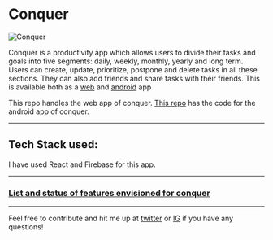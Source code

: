 # Conquer

![Conquer](https://play-lh.googleusercontent.com/o-p3GT0nKIn0ZZ2RJET1dICukLrEwJsySjo-LQ6WJ4mlqY6-ltFtkhyPpbgxWgIGUXJl=s180-rw)

Conquer is a productivity app which allows users to divide their tasks and goals into five segments: daily, weekly, monthly, yearly and long term. Users can create, update, prioritize, postpone and delete tasks in all these sections. They can also add friends and share tasks with their friends. This is available both as a [web](https://conquer-goals.netlify.app/) and [android](https://play.google.com/store/apps/details?id=com.conquer_app) app

This repo handles the web app of conquer. [This repo](https://github.com/devout-coder/conquer-rn-app) has the code for the android app of conquer.

---

## Tech Stack used:

I have used React and Firebase for this app.

---

### [List and status of features envisioned for conquer](https://lime-handstand-aac.notion.site/Conquer-features-status-3cd4161709fb45aabc73d514517df06f)

---

Feel free to contribute and hit me up at [twitter](https://twitter.com/devout_coder) or [IG](https://www.instagram.com/devout_coder/) if you have any questions!
